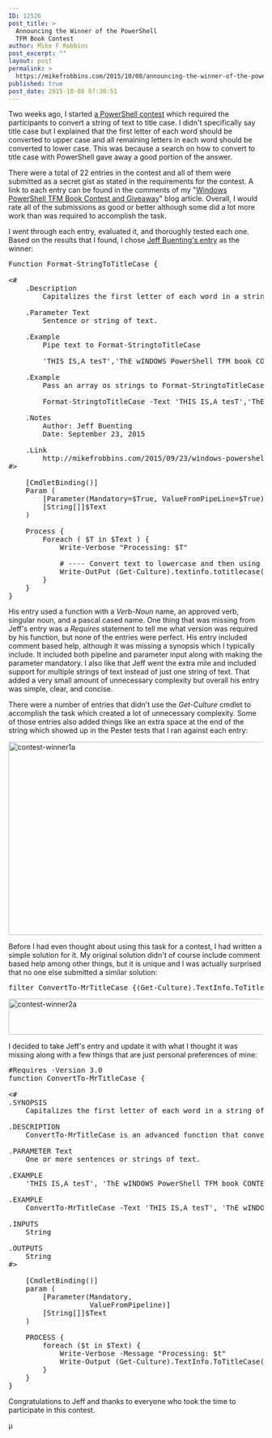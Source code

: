 ```yaml
---
ID: 12526
post_title: >
  Announcing the Winner of the PowerShell
  TFM Book Contest
author: Mike F Robbins
post_excerpt: ""
layout: post
permalink: >
  https://mikefrobbins.com/2015/10/08/announcing-the-winner-of-the-powershell-tfm-book-contest/
published: true
post_date: 2015-10-08 07:30:51
---
```

Two weeks ago, I started <a href="http://mikefrobbins.com/2015/09/23/windows-powershell-tfm-book-contest-and-giveaway/" target="_blank">a PowerShell contest</a> which required the participants to convert a string of text to title case. I didn't specifically say title case but I explained that the first letter of each word should be converted to upper case and all remaining letters in each word should be converted to lower case. This was because a search on how to convert to title case with PowerShell gave away a good portion of the answer.

There were a total of 22 entries in the contest and all of them were submitted as a secret gist as stated in the requirements for the contest. A link to each entry can be found in the comments of my "<a href="http://mikefrobbins.com/2015/09/23/windows-powershell-tfm-book-contest-and-giveaway/" target="_blank">Windows PowerShell TFM Book Contest and Giveaway</a>" blog article. Overall, I would rate all of the submissions as good or better although some did a lot more work than was required to accomplish the task.

I went through each entry, evaluated it, and thoroughly tested each one. Based on the results that I found, I chose <a href="https://gist.github.com/jbuenting/2a6806627345b5ae073a" target="_blank">Jeff Buenting's entry</a> as the winner:
<pre class="lang:ps decode:true " title="Jeff Buenting's Contest Entry">Function Format-StringToTitleCase {

&lt;#
    .Description
        Capitalizes the first letter of each word in a string of text and converts the remaining letters in each word to lower case.
        
    .Parameter Text
        Sentence or string of text.

    .Example
        Pipe text to Format-StringtoTitleCase

        'THIS IS,A tesT','ThE wINDOWS PowerShell TFM book CONTEST aNd GiVeAwAy' | Format-StringtoTitleCase

    .Example
        Pass an array os strings to Format-StringtoTitleCase
        
        Format-StringtoTitleCase -Text 'THIS IS,A tesT','ThE wINDOWS PowerShell TFM book CONTEST aNd GiVeAwAy'

    .Notes
        Author: Jeff Buenting
        Date: September 23, 2015

    .Link
        http://mikefrobbins.com/2015/09/23/windows-powershell-tfm-book-contest-and-giveaway/
#&gt;

    [CmdletBinding()]
    Param (
        [Parameter(Mandatory=$True, ValueFromPipeLine=$True)]
        [String[]]$Text
    )

    Process {
        Foreach ( $T in $Text ) {
            Write-Verbose "Processing: $T"

            # ---- Convert text to lowercase and then using the ToTitleCase Method from System.Globalization.Textinfo class (Get-Culture)
            Write-OutPut (Get-Culture).textinfo.totitlecase( $T.ToLower() )
        }
    }
}</pre>
His entry used a function with a <em>Verb-Noun</em> name, an approved verb, singular noun, and a pascal cased name. One thing that was missing from Jeff's entry was a <em>Requires</em> statement to tell me what version was required by his function, but none of the entries were perfect. His entry included comment based help, although it was missing a synopsis which I typically include. It included both pipeline and parameter input along with making the parameter mandatory. I also like that Jeff went the extra mile and included support for multiple strings of text instead of just one string of text. That added a very small amount of unnecessary complexity but overall his entry was simple, clear, and concise.

There were a number of entries that didn't use the <em>Get-Culture</em> cmdlet to accomplish the task which created a lot of unnecessary complexity. Some of those entries also added things like an extra space at the end of the string which showed up in the Pester tests that I ran against each entry:

<a href="http://mikefrobbins.com/wp-content/uploads/2015/10/contest-winner1a.jpg"><img class="alignnone size-full wp-image-12531" src="http://mikefrobbins.com/wp-content/uploads/2015/10/contest-winner1a.jpg" alt="contest-winner1a" width="859" height="382" /></a>

Before I had even thought about using this task for a contest, I had written a simple solution for it. My original solution didn't of course include comment based help among other things, but it is unique and I was actually surprised that no one else submitted a similar solution:
<pre class="lang:ps decode:true" title="ConvertTo-MrTitleCase">filter ConvertTo-MrTitleCase {(Get-Culture).TextInfo.ToTitleCase($_.ToLower())}</pre>
<a href="http://mikefrobbins.com/wp-content/uploads/2015/10/contest-winner2a.jpg"><img class="alignnone size-full wp-image-12538" src="http://mikefrobbins.com/wp-content/uploads/2015/10/contest-winner2a.jpg" alt="contest-winner2a" width="859" height="71" /></a>

I decided to take Jeff's entry and update it with what I thought it was missing along with a few things that are just personal preferences of mine:
<pre class="lang:ps decode:true " title="ConvertTo-MrTitleCase">#Requires -Version 3.0
function ConvertTo-MrTitleCase {

&lt;#
.SYNOPSIS
    Capitalizes the first letter of each word in a string of text and converts the remaining letters in each word to lower case.
    
.DESCRIPTION
    ConvertTo-MrTitleCase is an advanced function that converts each word in one or more strings of text to title case.
        
.PARAMETER Text
    One or more sentences or strings of text.

.EXAMPLE
    'THIS IS,A tesT', 'ThE wINDOWS PowerShell TFM book CONTEST aNd GiVeAwAy' | ConvertTo-MrTitleCase

.EXAMPLE        
    ConvertTo-MrTitleCase -Text 'THIS IS,A tesT', 'ThE wINDOWS PowerShell TFM book CONTEST aNd GiVeAwAy'

.INPUTS
    String
 
.OUTPUTS
    String
#&gt;

    [CmdletBinding()]
    param (
        [Parameter(Mandatory,
                   ValueFromPipeline)]
        [String[]]$Text
    )

    PROCESS {
        foreach ($t in $Text) {
            Write-Verbose -Message "Processing: $t"
            Write-Output (Get-Culture).TextInfo.ToTitleCase($t.ToLower())
        }
    }
}</pre>
Congratulations to Jeff and thanks to everyone who took the time to participate in this contest.

µ